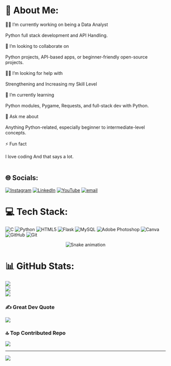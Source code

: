 # 💫 About Me:
🧑‍💻 I’m currently working on being a Data Analyst<br><br>Python full stack development and API Handling.<br><br>🤝 I’m looking to collaborate on<br><br>Python projects, API-based apps, or beginner-friendly open-source projects.<br><br>🙋‍♂️ I’m looking for help with<br><br>Strengthening and Increasing my Skill Level<br><br>📘 I’m currently learning<br><br>Python modules, Pygame, Requests, and full-stack dev with Python.<br><br>💬 Ask me about<br><br>Anything Python-related, especially beginner to intermediate-level concepts.<br><br>⚡ Fun fact<br><br>I love coding And that says a lot.<br><br>


## 🌐 Socials:
[![Instagram](https://img.shields.io/badge/Instagram-%23E4405F.svg?logo=Instagram&logoColor=white)](https://instagram.com/hxseeb._19) [![LinkedIn](https://img.shields.io/badge/LinkedIn-%230077B5.svg?logo=linkedin&logoColor=white)](https://linkedin.com/in/syedhaseebshah19) [![YouTube](https://img.shields.io/badge/YouTube-%23FF0000.svg?logo=YouTube&logoColor=white)](https://youtube.com/@codingsheep17) [![email](https://img.shields.io/badge/Email-D14836?logo=gmail&logoColor=white)](mailto:codingsheep17@gmail.com) 

# 💻 Tech Stack:
![C](https://img.shields.io/badge/c-%2300599C.svg?style=for-the-badge&logo=c&logoColor=white) ![Python](https://img.shields.io/badge/python-3670A0?style=for-the-badge&logo=python&logoColor=ffdd54) ![HTML5](https://img.shields.io/badge/html5-%23E34F26.svg?style=for-the-badge&logo=html5&logoColor=white) ![Flask](https://img.shields.io/badge/flask-%23000.svg?style=for-the-badge&logo=flask&logoColor=white) ![MySQL](https://img.shields.io/badge/mysql-4479A1.svg?style=for-the-badge&logo=mysql&logoColor=white) ![Adobe Photoshop](https://img.shields.io/badge/adobe%20photoshop-%2331A8FF.svg?style=for-the-badge&logo=adobe%20photoshop&logoColor=white) ![Canva](https://img.shields.io/badge/Canva-%2300C4CC.svg?style=for-the-badge&logo=Canva&logoColor=white) ![GitHub](https://img.shields.io/badge/github-%23121011.svg?style=for-the-badge&logo=github&logoColor=white) ![Git](https://img.shields.io/badge/git-%23F05033.svg?style=for-the-badge&logo=git&logoColor=white)

<!-- Snake Game Repo View -->

<div align="center">
  <img src="https://profile-readme-generator.com/assets/snake.svg" alt="Snake animation" />
</div>


# 📊 GitHub Stats:
![](https://github-readme-stats.vercel.app/api?username=codingsheep17&theme=dark&hide_border=false&include_all_commits=true&count_private=false)<br/>
![](https://nirzak-streak-stats.vercel.app/?user=codingsheep17&theme=dark&hide_border=false)<br/>
![](https://github-readme-stats.vercel.app/api/top-langs/?username=codingsheep17&theme=dark&hide_border=false&include_all_commits=true&count_private=false&layout=compact)

### ✍️ Great Dev Quote
![](https://quotes-github-readme.vercel.app/api?type=horizontal&theme=radical)

### 🔝 Top Contributed Repo
![](https://github-contributor-stats.vercel.app/api?username=codingsheep17&limit=5&theme=dark&combine_all_yearly_contributions=true)

---
[![](https://visitcount.itsvg.in/api?id=codingsheep17&icon=0&color=0)](https://visitcount.itsvg.in)

<!-- Proudly created with GPRM ( https://gprm.itsvg.in ) -->
